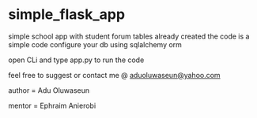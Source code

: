 # simple_flask_app
simple school app with student forum
tables already created
the code is a simple code 
configure your db using sqlalchemy orm

open CLi and type app.py to run the code

feel free to suggest or contact me @ aduoluwaseun@yahoo.com

author = Adu Oluwaseun

mentor = Ephraim Anierobi
